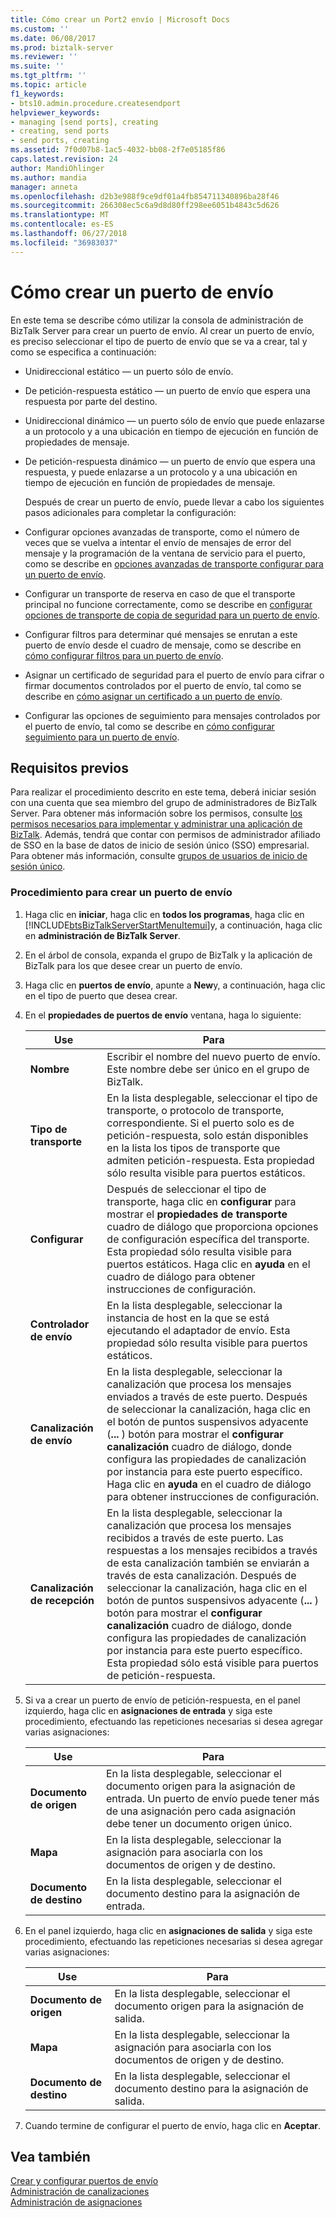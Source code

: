 ```yaml
---
title: Cómo crear un Port2 envío | Microsoft Docs
ms.custom: ''
ms.date: 06/08/2017
ms.prod: biztalk-server
ms.reviewer: ''
ms.suite: ''
ms.tgt_pltfrm: ''
ms.topic: article
f1_keywords:
- bts10.admin.procedure.createsendport
helpviewer_keywords:
- managing [send ports], creating
- creating, send ports
- send ports, creating
ms.assetid: 7f0d07b8-1ac5-4032-bb08-2f7e05185f86
caps.latest.revision: 24
author: MandiOhlinger
ms.author: mandia
manager: anneta
ms.openlocfilehash: d2b3e988f9ce9df01a4fb854711340896ba28f46
ms.sourcegitcommit: 266308ec5c6a9d8d80ff298ee6051b4843c5d626
ms.translationtype: MT
ms.contentlocale: es-ES
ms.lasthandoff: 06/27/2018
ms.locfileid: "36983037"
---
```

# <a name="how-to-create-a-send-port"></a>Cómo crear un puerto de envío
En este tema se describe cómo utilizar la consola de administración de BizTalk Server para crear un puerto de envío. Al crear un puerto de envío, es preciso seleccionar el tipo de puerto de envío que se va a crear, tal y como se especifica a continuación:  

- Unidireccional estático — un puerto sólo de envío.  

- De petición-respuesta estático — un puerto de envío que espera una respuesta por parte del destino.  

- Unidireccional dinámico — un puerto sólo de envío que puede enlazarse a un protocolo y a una ubicación en tiempo de ejecución en función de propiedades de mensaje.  

- De petición-respuesta dinámico — un puerto de envío que espera una respuesta, y puede enlazarse a un protocolo y a una ubicación en tiempo de ejecución en función de propiedades de mensaje.  

  Después de crear un puerto de envío, puede llevar a cabo los siguientes pasos adicionales para completar la configuración:  

- Configurar opciones avanzadas de transporte, como el número de veces que se vuelva a intentar el envío de mensajes de error del mensaje y la programación de la ventana de servicio para el puerto, como se describe en [opciones avanzadas de transporte configurar para un puerto de envío](../core/how-to-configure-transport-advanced-options-for-a-send-port.md).  

- Configurar un transporte de reserva en caso de que el transporte principal no funcione correctamente, como se describe en [configurar opciones de transporte de copia de seguridad para un puerto de envío](../core/how-to-configure-backup-transport-options-for-a-send-port.md).  

- Configurar filtros para determinar qué mensajes se enrutan a este puerto de envío desde el cuadro de mensaje, como se describe en [cómo configurar filtros para un puerto de envío](../core/how-to-configure-filters-for-a-send-port.md).  

- Asignar un certificado de seguridad para el puerto de envío para cifrar o firmar documentos controlados por el puerto de envío, tal como se describe en [cómo asignar un certificado a un puerto de envío](../core/how-to-assign-a-certificate-to-a-send-port.md).  

- Configurar las opciones de seguimiento para mensajes controlados por el puerto de envío, tal como se describe en [cómo configurar seguimiento para un puerto de envío](../core/how-to-configure-tracking-for-a-send-port.md).  

## <a name="prerequisites"></a>Requisitos previos  
 Para realizar el procedimiento descrito en este tema, deberá iniciar sesión con una cuenta que sea miembro del grupo de administradores de BizTalk Server. Para obtener más información sobre los permisos, consulte [los permisos necesarios para implementar y administrar una aplicación de BizTalk](../core/permissions-required-for-deploying-and-managing-a-biztalk-application.md). Además, tendrá que contar con permisos de administrador afiliado de SSO en la base de datos de inicio de sesión único (SSO) empresarial. Para obtener más información, consulte [grupos de usuarios de inicio de sesión único](../core/sso-user-groups.md).  

### <a name="to-create-a-send-port"></a>Procedimiento para crear un puerto de envío  

1. Haga clic en **iniciar**, haga clic en **todos los programas**, haga clic en [!INCLUDE[btsBizTalkServerStartMenuItemui](../includes/btsbiztalkserverstartmenuitemui-md.md)]y, a continuación, haga clic en **administración de BizTalk Server**.  

2. En el árbol de consola, expanda el grupo de BizTalk y la aplicación de BizTalk para los que desee crear un puerto de envío.  

3. Haga clic en **puertos de envío**, apunte a **New**y, a continuación, haga clic en el tipo de puerto que desea crear.  

4. En el **propiedades de puertos de envío** ventana, haga lo siguiente:  


   |       Use       |                                                                                                                                                                                                                                Para                                                                                                                                                                                                                                 |
   |----------------------|---------------------------------------------------------------------------------------------------------------------------------------------------------------------------------------------------------------------------------------------------------------------------------------------------------------------------------------------------------------------------------------------------------------------------------------------------------------------------|
   |       **Nombre**       |                                                                                                                                                                                            Escribir el nombre del nuevo puerto de envío. Este nombre debe ser único en el grupo de BizTalk.                                                                                                                                                                                             |
   |  **Tipo de transporte**  |                                                                                                       En la lista desplegable, seleccionar el tipo de transporte, o protocolo de transporte, correspondiente. Si el puerto solo es de petición-respuesta, solo están disponibles en la lista los tipos de transporte que admiten petición-respuesta. Esta propiedad sólo resulta visible para puertos estáticos.                                                                                                        |
   |    **Configurar**     |                                                                                          Después de seleccionar el tipo de transporte, haga clic en **configurar** para mostrar el **propiedades de transporte** cuadro de diálogo que proporciona opciones de configuración específica del transporte. Esta propiedad sólo resulta visible para puertos estáticos. Haga clic en **ayuda** en el cuadro de diálogo para obtener instrucciones de configuración.                                                                                           |
   |   **Controlador de envío**   |                                                                                                                                                                  En la lista desplegable, seleccionar la instancia de host en la que se está ejecutando el adaptador de envío. Esta propiedad sólo resulta visible para puertos estáticos.                                                                                                                                                                  |
   |  **Canalización de envío**   |                                            En la lista desplegable, seleccionar la canalización que procesa los mensajes enviados a través de este puerto. Después de seleccionar la canalización, haga clic en el botón de puntos suspensivos adyacente (**...** ) botón para mostrar el **configurar canalización** cuadro de diálogo, donde configura las propiedades de canalización por instancia para este puerto específico. Haga clic en **ayuda** en el cuadro de diálogo para obtener instrucciones de configuración.                                             |
   | **Canalización de recepción** | En la lista desplegable, seleccionar la canalización que procesa los mensajes recibidos a través de este puerto. Las respuestas a los mensajes recibidos a través de esta canalización también se enviarán a través de esta canalización. Después de seleccionar la canalización, haga clic en el botón de puntos suspensivos adyacente (**...** ) botón para mostrar el **configurar canalización** cuadro de diálogo, donde configura las propiedades de canalización por instancia para este puerto específico. Esta propiedad sólo está visible para puertos de petición-respuesta. |


5. Si va a crear un puerto de envío de petición-respuesta, en el panel izquierdo, haga clic en **asignaciones de entrada** y siga este procedimiento, efectuando las repeticiones necesarias si desea agregar varias asignaciones:  


   |      Use       |                                                                             Para                                                                              |
   |---------------------|---------------------------------------------------------------------------------------------------------------------------------------------------------------------|
   | **Documento de origen** | En la lista desplegable, seleccionar el documento origen para la asignación de entrada. Un puerto de envío puede tener más de una asignación pero cada asignación debe tener un documento origen único. |
   |       **Mapa**       |                                     En la lista desplegable, seleccionar la asignación para asociarla con los documentos de origen y de destino.                                      |
   | **Documento de destino** |                                              En la lista desplegable, seleccionar el documento destino para la asignación de entrada.                                               |


6. En el panel izquierdo, haga clic en **asignaciones de salida** y siga este procedimiento, efectuando las repeticiones necesarias si desea agregar varias asignaciones:  


   |      Use       |                                         Para                                         |
   |---------------------|--------------------------------------------------------------------------------------------|
   | **Documento de origen** |         En la lista desplegable, seleccionar el documento origen para la asignación de salida.          |
   |       **Mapa**       | En la lista desplegable, seleccionar la asignación para asociarla con los documentos de origen y de destino. |
   | **Documento de destino** |         En la lista desplegable, seleccionar el documento destino para la asignación de salida.          |


7. Cuando termine de configurar el puerto de envío, haga clic en **Aceptar**.  

## <a name="see-also"></a>Vea también  
 [Crear y configurar puertos de envío](../core/creating-and-configuring-send-ports.md)   
 [Administración de canalizaciones](../core/managing-pipelines.md)   
 [Administración de asignaciones](../core/managing-maps.md)